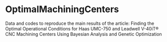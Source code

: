 # OptimalMachiningCenters
Data and codes to reproduce the main results of the article: Finding the Optimal Operational Conditions for Haas UMC-750 and Leadwell V-40iT® CNC Machining Centers Using Bayesian Analysis and Genetic Optimization
